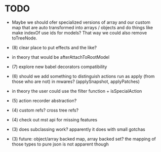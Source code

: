 # TODO

- Maybe we should ofer specialized versions of array and our custom map that are auto transformed into
  arrays / objects and do things like make indexOf use ids for models?
  That way we could also remove toTreeNode.

- (8) clear place to put effects and the like?
- in theory that would be afterAttachToRootModel

- (7) explore new babel decorators compatibility

- (6) should we add something to distinguish actions run as apply (from those who are not) in mwares? (applySnapshot, applyPatches)
- in theory the user could use the filter function + isSpecialAction

- (5) action recorder abstraction?

- (4) custom refs? cross tree refs?

- (4) check out mst api for missing features

- (3) does subclassing work? apparently it does with small gotchas

- (3) future: object/array backed map, array backed set? the mapping of those types to pure json is not apparent though
